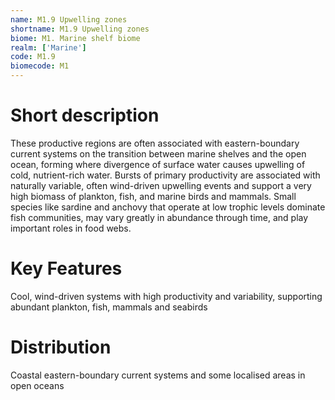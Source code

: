 ```yaml
---
name: M1.9 Upwelling zones
shortname: M1.9 Upwelling zones
biome: M1. Marine shelf biome
realm: ['Marine']
code: M1.9
biomecode: M1
---
```

# Short description

These productive regions are often associated with eastern-boundary current systems on the transition between marine shelves and the open ocean, forming where divergence of surface water causes upwelling of cold, nutrient-rich water. Bursts of primary productivity are associated with naturally variable, often wind-driven upwelling events and support a very high biomass of plankton, fish, and marine birds and mammals. Small species like sardine and anchovy that operate at low trophic levels dominate fish communities, may vary greatly in abundance through time, and play important roles in food webs.

# Key Features

Cool, wind-driven systems with high productivity and variability, supporting abundant plankton, fish, mammals and seabirds

# Distribution

Coastal eastern-boundary current systems and some localised areas in open oceans
